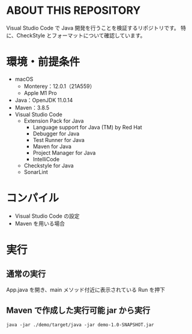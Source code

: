 # ABOUT THIS REPOSITORY
Visual Studio Code で Java 開発を行うことを検証するリポジトリです。
特に、CheckStyle とフォーマットについて確認しています。 

# 環境・前提条件
- macOS
  - Monterey：12.0.1（21A559）
  - Apple M1 Pro
- Java：OpenJDK 11.0.14
- Maven：3.8.5
- Visual Studio Code
  - Extension Pack for Java
    - Language support for Java (TM) by Red Hat
    - Debugger for Java
    - Test Runner for Java
    - Maven for Java
    - Project Manager for Java
    - IntelliCode
  - Checkstyle for Java
  - SonarLint
  
# コンパイル
- Visual Studio Code の設定
- Maven を用いる場合

# 実行
## 通常の実行
App.java を開き、main メソッド付近に表示されている Run を押下

## Maven で作成した実行可能 jar から実行
```
java -jar ./demo/target/java -jar demo-1.0-SNAPSHOT.jar
```